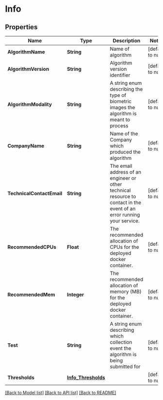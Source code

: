 # Info
## Properties

| Name | Type | Description | Notes |
|------------ | ------------- | ------------- | -------------|
| **AlgorithmName** | **String** | Name of algorithm | [default to null] |
| **AlgorithmVersion** | **String** | Algorithm version identifier | [default to null] |
| **AlgorithmModality** | **String** | A string enum describing the type of biometric images the algorithm is meant to process | [default to null] |
| **CompanyName** | **String** | Name of the Company which produced the algorithm | [default to null] |
| **TechnicalContactEmail** | **String** | The email address of an engineer or other technical resource to contact in the event of an error running your service.  | [default to null] |
| **RecommendedCPUs** | **Float** | The recommended allocation of CPUs for the deployed docker container. | [default to null] |
| **RecommendedMem** | **Integer** | The recommended allocation of memory (MB) for the deployed docker container. | [default to null] |
| **Test** | **String** | A string enum describing which collection event the algorithm is being submitted for | [default to null] |
| **Thresholds** | [**Info_Thresholds**](Info_Thresholds.md) |  | [default to null] |

[[Back to Model list]](../README.md#documentation-for-models) [[Back to API list]](../README.md#documentation-for-api-endpoints) [[Back to README]](../README.md)

